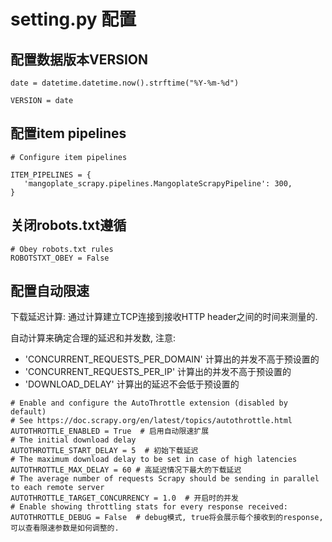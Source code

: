 # setting.py 配置

## 配置数据版本VERSION
```
date = datetime.datetime.now().strftime("%Y-%m-%d")

VERSION = date
```

## 配置item pipelines
```
# Configure item pipelines

ITEM_PIPELINES = {
   'mangoplate_scrapy.pipelines.MangoplateScrapyPipeline': 300,
}
```

## 关闭robots.txt遵循
```
# Obey robots.txt rules
ROBOTSTXT_OBEY = False
```

## 配置自动限速

下载延迟计算: 通过计算建立TCP连接到接收HTTP header之间的时间来测量的.

自动计算来确定合理的延迟和并发数, 注意: 
- 'CONCURRENT_REQUESTS_PER_DOMAIN' 计算出的并发不高于预设置的
- 'CONCURRENT_REQUESTS_PER_IP' 计算出的并发不高于预设置的
- 'DOWNLOAD_DELAY' 计算出的延迟不会低于预设置的

```
# Enable and configure the AutoThrottle extension (disabled by default)
# See https://doc.scrapy.org/en/latest/topics/autothrottle.html
AUTOTHROTTLE_ENABLED = True  # 启用自动限速扩展
# The initial download delay
AUTOTHROTTLE_START_DELAY = 5  # 初始下载延迟
# The maximum download delay to be set in case of high latencies
AUTOTHROTTLE_MAX_DELAY = 60 # 高延迟情况下最大的下载延迟
# The average number of requests Scrapy should be sending in parallel to each remote server
AUTOTHROTTLE_TARGET_CONCURRENCY = 1.0  # 开启时的并发
# Enable showing throttling stats for every response received:
AUTOTHROTTLE_DEBUG = False  # debug模式, true将会展示每个接收到的response, 可以查看限速参数是如何调整的.
```